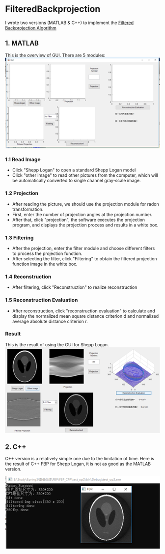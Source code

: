 # FilteredBackprojection

I wrote two versions (MATLAB & C++) to implement the [Filtered Backprojection Algorithm](https://en.wikipedia.org/wiki/Radon_transform)

## 1. MATLAB
This is the overview of GUI. There are 5 modules:![](https://github.com/charlotte12l/FilteredBackprojection/blob/master/GUI_overview.png) 

### 1.1 Read Image
- Click "Shepp Logan" to open a standard Shepp Logan model
- Click "other image" to read other pictures from the computer, which will be automatically converted to single channel gray-scale image.

### 1.2 Projection
- After reading the picture, we should use the projection module for radon transformation.  
- First, enter the number of projection angles at the projection number.      
- After that, click "projection", the software executes the projection program, and displays the projection process and results in a white box.

### 1.3 Filtering
- After the projection, enter the filter module and choose different filters to process the projection function.
- After selecting the filter, click "Filtering" to obtain the filtered projection function image in the white box.

### 1.4 Reconstruction
- After filtering, click "Reconstruction" to realize reconstruction

### 1.5 Reconstruction Evaluation
- After reconstruction, click "reconstruction evaluation" to calculate and display the normalized mean square distance criterion d and normalized average absolute distance criterion r.

### Result
This is the result of using the GUI for Shepp Logan.![](https://github.com/charlotte12l/FilteredBackprojection/blob/master/GUI_sample.png)


## 2. C++
C++ version is a relatively simple one due to the limitation of time.
Here is the result of C++ FBP for Shepp Logan, it is not as good as the MATLAB version.

![](https://github.com/charlotte12l/FilteredBackprojection/blob/master/cpp_result.png)

